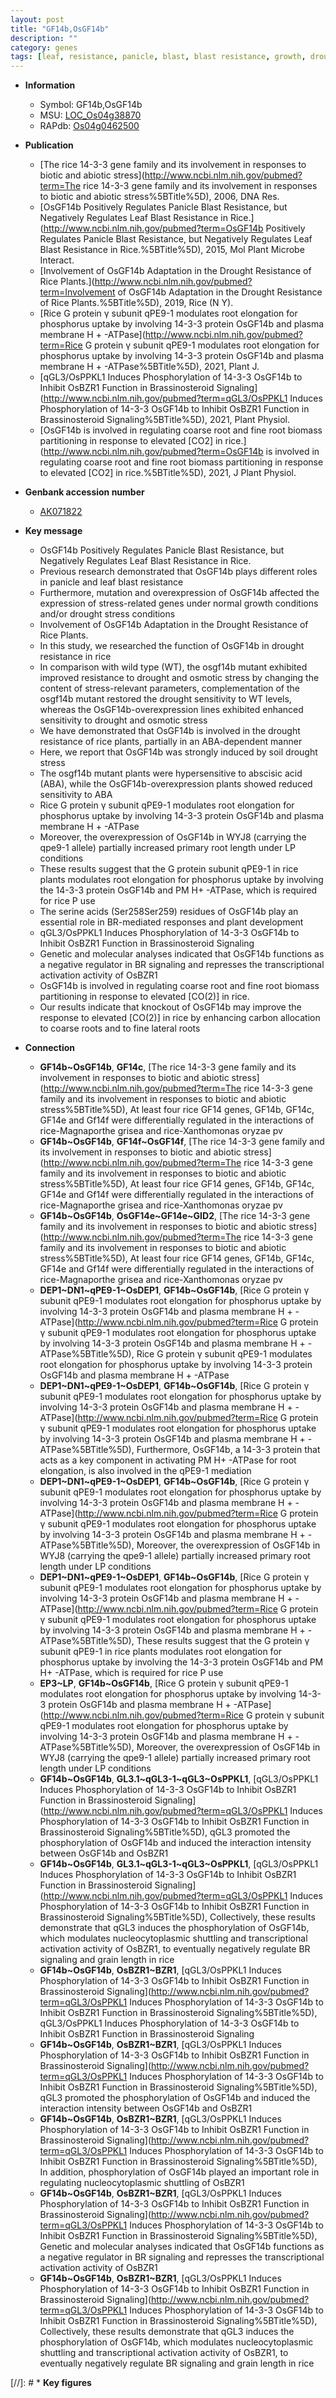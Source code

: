 ```yaml
---
layout: post
title: "GF14b,OsGF14b"
description: ""
category: genes
tags: [leaf, resistance, panicle, blast, blast resistance, growth, drought, stress, abscisic acid, ABA, drought stress, drought resistance, drought sensitivity, drought stress , root, root elongation, plasma membrane, primary root, phosphorus, root length, development, plant development, brassinosteroid,  BR , Brassinosteroid, BR signaling, Brassinosteroid Signaling, biomass, lateral root]
---
```


* **Information**  
    + Symbol: GF14b,OsGF14b  
    + MSU: [LOC_Os04g38870](http://rice.uga.edu/cgi-bin/ORF_infopage.cgi?orf=LOC_Os04g38870)  
    + RAPdb: [Os04g0462500](http://rapdb.dna.affrc.go.jp/viewer/gbrowse_details/irgsp1?name=Os04g0462500)  

* **Publication**  
    + [The rice 14-3-3 gene family and its involvement in responses to biotic and abiotic stress](http://www.ncbi.nlm.nih.gov/pubmed?term=The rice 14-3-3 gene family and its involvement in responses to biotic and abiotic stress%5BTitle%5D), 2006, DNA Res.
    + [OsGF14b Positively Regulates Panicle Blast Resistance, but Negatively Regulates Leaf Blast Resistance in Rice.](http://www.ncbi.nlm.nih.gov/pubmed?term=OsGF14b Positively Regulates Panicle Blast Resistance, but Negatively Regulates Leaf Blast Resistance in Rice.%5BTitle%5D), 2015, Mol Plant Microbe Interact.
    + [Involvement of OsGF14b Adaptation in the Drought Resistance of Rice Plants.](http://www.ncbi.nlm.nih.gov/pubmed?term=Involvement of OsGF14b Adaptation in the Drought Resistance of Rice Plants.%5BTitle%5D), 2019, Rice (N Y).
    + [Rice G protein γ subunit qPE9-1 modulates root elongation for phosphorus uptake by involving 14-3-3 protein OsGF14b and plasma membrane H + -ATPase](http://www.ncbi.nlm.nih.gov/pubmed?term=Rice G protein γ subunit qPE9-1 modulates root elongation for phosphorus uptake by involving 14-3-3 protein OsGF14b and plasma membrane H + -ATPase%5BTitle%5D), 2021, Plant J.
    + [qGL3/OsPPKL1 Induces Phosphorylation of 14-3-3 OsGF14b to Inhibit OsBZR1 Function in Brassinosteroid Signaling](http://www.ncbi.nlm.nih.gov/pubmed?term=qGL3/OsPPKL1 Induces Phosphorylation of 14-3-3 OsGF14b to Inhibit OsBZR1 Function in Brassinosteroid Signaling%5BTitle%5D), 2021, Plant Physiol.
    + [OsGF14b is involved in regulating coarse root and fine root biomass partitioning in response to elevated [CO2] in rice.](http://www.ncbi.nlm.nih.gov/pubmed?term=OsGF14b is involved in regulating coarse root and fine root biomass partitioning in response to elevated [CO2] in rice.%5BTitle%5D), 2021, J Plant Physiol.

* **Genbank accession number**  
    + [AK071822](http://www.ncbi.nlm.nih.gov/nuccore/AK071822)

* **Key message**  
    + OsGF14b Positively Regulates Panicle Blast Resistance, but Negatively Regulates Leaf Blast Resistance in Rice.
    + Previous research demonstrated that OsGF14b plays different roles in panicle and leaf blast resistance
    + Furthermore, mutation and overexpression of OsGF14b affected the expression of stress-related genes under normal growth conditions and/or drought stress conditions
    + Involvement of OsGF14b Adaptation in the Drought Resistance of Rice Plants.
    + In this study, we researched the function of OsGF14b in drought resistance in rice
    + In comparison with wild type (WT), the osgf14b mutant exhibited improved resistance to drought and osmotic stress by changing the content of stress-relevant parameters, complementation of the osgf14b mutant restored the drought sensitivity to WT levels, whereas the OsGF14b-overexpression lines exhibited enhanced sensitivity to drought and osmotic stress
    + We have demonstrated that OsGF14b is involved in the drought resistance of rice plants, partially in an ABA-dependent manner
    + Here, we report that OsGF14b was strongly induced by soil drought stress
    + The osgf14b mutant plants were hypersensitive to abscisic acid (ABA), while the OsGF14b-overexpression plants showed reduced sensitivity to ABA
    + Rice G protein γ subunit qPE9-1 modulates root elongation for phosphorus uptake by involving 14-3-3 protein OsGF14b and plasma membrane H + -ATPase
    + Moreover, the overexpression of OsGF14b in WYJ8 (carrying the qpe9-1 allele) partially increased primary root length under LP conditions
    + These results suggest that the G protein <a6><c3> subunit qPE9-1 in rice plants modulates root elongation for phosphorus uptake by involving the 14-3-3 protein OsGF14b and PM H+ -ATPase, which is required for rice P use
    + The serine acids (Ser258Ser259) residues of OsGF14b play an essential role in BR-mediated responses and plant development
    + qGL3/OsPPKL1 Induces Phosphorylation of 14-3-3 OsGF14b to Inhibit OsBZR1 Function in Brassinosteroid Signaling
    + Genetic and molecular analyses indicated that OsGF14b functions as a negative regulator in BR signaling and represses the transcriptional activation activity of OsBZR1
    + OsGF14b is involved in regulating coarse root and fine root biomass partitioning in response to elevated [CO(2)] in rice.
    + Our results indicate that knockout of OsGF14b may improve the response to elevated [CO(2)] in rice by enhancing carbon allocation to coarse roots and to fine lateral roots

* **Connection**  
    + __GF14b~OsGF14b__, __GF14c__, [The rice 14-3-3 gene family and its involvement in responses to biotic and abiotic stress](http://www.ncbi.nlm.nih.gov/pubmed?term=The rice 14-3-3 gene family and its involvement in responses to biotic and abiotic stress%5BTitle%5D), At least four rice GF14 genes, GF14b, GF14c, GF14e and Gf14f were differentially regulated in the interactions of rice-Magnaporthe grisea and rice-Xanthomonas oryzae pv
    + __GF14b~OsGF14b__, __GF14f~OsGF14f__, [The rice 14-3-3 gene family and its involvement in responses to biotic and abiotic stress](http://www.ncbi.nlm.nih.gov/pubmed?term=The rice 14-3-3 gene family and its involvement in responses to biotic and abiotic stress%5BTitle%5D), At least four rice GF14 genes, GF14b, GF14c, GF14e and Gf14f were differentially regulated in the interactions of rice-Magnaporthe grisea and rice-Xanthomonas oryzae pv
    + __GF14b~OsGF14b__, __OsGF14e~GF14e~GID2__, [The rice 14-3-3 gene family and its involvement in responses to biotic and abiotic stress](http://www.ncbi.nlm.nih.gov/pubmed?term=The rice 14-3-3 gene family and its involvement in responses to biotic and abiotic stress%5BTitle%5D), At least four rice GF14 genes, GF14b, GF14c, GF14e and Gf14f were differentially regulated in the interactions of rice-Magnaporthe grisea and rice-Xanthomonas oryzae pv
    + __DEP1~DN1~qPE9-1~OsDEP1__, __GF14b~OsGF14b__, [Rice G protein γ subunit qPE9-1 modulates root elongation for phosphorus uptake by involving 14-3-3 protein OsGF14b and plasma membrane H + -ATPase](http://www.ncbi.nlm.nih.gov/pubmed?term=Rice G protein γ subunit qPE9-1 modulates root elongation for phosphorus uptake by involving 14-3-3 protein OsGF14b and plasma membrane H + -ATPase%5BTitle%5D), Rice G protein γ subunit qPE9-1 modulates root elongation for phosphorus uptake by involving 14-3-3 protein OsGF14b and plasma membrane H + -ATPase
    + __DEP1~DN1~qPE9-1~OsDEP1__, __GF14b~OsGF14b__, [Rice G protein γ subunit qPE9-1 modulates root elongation for phosphorus uptake by involving 14-3-3 protein OsGF14b and plasma membrane H + -ATPase](http://www.ncbi.nlm.nih.gov/pubmed?term=Rice G protein γ subunit qPE9-1 modulates root elongation for phosphorus uptake by involving 14-3-3 protein OsGF14b and plasma membrane H + -ATPase%5BTitle%5D),  Furthermore, OsGF14b, a 14-3-3 protein that acts as a key component in activating PM H+ -ATPase for root elongation, is also involved in the qPE9-1 mediation
    + __DEP1~DN1~qPE9-1~OsDEP1__, __GF14b~OsGF14b__, [Rice G protein γ subunit qPE9-1 modulates root elongation for phosphorus uptake by involving 14-3-3 protein OsGF14b and plasma membrane H + -ATPase](http://www.ncbi.nlm.nih.gov/pubmed?term=Rice G protein γ subunit qPE9-1 modulates root elongation for phosphorus uptake by involving 14-3-3 protein OsGF14b and plasma membrane H + -ATPase%5BTitle%5D),  Moreover, the overexpression of OsGF14b in WYJ8 (carrying the qpe9-1 allele) partially increased primary root length under LP conditions
    + __DEP1~DN1~qPE9-1~OsDEP1__, __GF14b~OsGF14b__, [Rice G protein γ subunit qPE9-1 modulates root elongation for phosphorus uptake by involving 14-3-3 protein OsGF14b and plasma membrane H + -ATPase](http://www.ncbi.nlm.nih.gov/pubmed?term=Rice G protein γ subunit qPE9-1 modulates root elongation for phosphorus uptake by involving 14-3-3 protein OsGF14b and plasma membrane H + -ATPase%5BTitle%5D),  These results suggest that the G protein γ subunit qPE9-1 in rice plants modulates root elongation for phosphorus uptake by involving the 14-3-3 protein OsGF14b and PM H+ -ATPase, which is required for rice P use
    + __EP3~LP__, __GF14b~OsGF14b__, [Rice G protein γ subunit qPE9-1 modulates root elongation for phosphorus uptake by involving 14-3-3 protein OsGF14b and plasma membrane H + -ATPase](http://www.ncbi.nlm.nih.gov/pubmed?term=Rice G protein γ subunit qPE9-1 modulates root elongation for phosphorus uptake by involving 14-3-3 protein OsGF14b and plasma membrane H + -ATPase%5BTitle%5D),  Moreover, the overexpression of OsGF14b in WYJ8 (carrying the qpe9-1 allele) partially increased primary root length under LP conditions
    + __GF14b~OsGF14b__, __GL3.1~qGL3-1~qGL3~OsPPKL1__, [qGL3/OsPPKL1 Induces Phosphorylation of 14-3-3 OsGF14b to Inhibit OsBZR1 Function in Brassinosteroid Signaling](http://www.ncbi.nlm.nih.gov/pubmed?term=qGL3/OsPPKL1 Induces Phosphorylation of 14-3-3 OsGF14b to Inhibit OsBZR1 Function in Brassinosteroid Signaling%5BTitle%5D),  qGL3 promoted the phosphorylation of OsGF14b and induced the interaction intensity between OsGF14b and OsBZR1
    + __GF14b~OsGF14b__, __GL3.1~qGL3-1~qGL3~OsPPKL1__, [qGL3/OsPPKL1 Induces Phosphorylation of 14-3-3 OsGF14b to Inhibit OsBZR1 Function in Brassinosteroid Signaling](http://www.ncbi.nlm.nih.gov/pubmed?term=qGL3/OsPPKL1 Induces Phosphorylation of 14-3-3 OsGF14b to Inhibit OsBZR1 Function in Brassinosteroid Signaling%5BTitle%5D),  Collectively, these results demonstrate that qGL3 induces the phosphorylation of OsGF14b, which modulates nucleocytoplasmic shuttling and transcriptional activation activity of OsBZR1, to eventually negatively regulate BR signaling and grain length in rice
    + __GF14b~OsGF14b__, __OsBZR1~BZR1__, [qGL3/OsPPKL1 Induces Phosphorylation of 14-3-3 OsGF14b to Inhibit OsBZR1 Function in Brassinosteroid Signaling](http://www.ncbi.nlm.nih.gov/pubmed?term=qGL3/OsPPKL1 Induces Phosphorylation of 14-3-3 OsGF14b to Inhibit OsBZR1 Function in Brassinosteroid Signaling%5BTitle%5D), qGL3/OsPPKL1 Induces Phosphorylation of 14-3-3 OsGF14b to Inhibit OsBZR1 Function in Brassinosteroid Signaling
    + __GF14b~OsGF14b__, __OsBZR1~BZR1__, [qGL3/OsPPKL1 Induces Phosphorylation of 14-3-3 OsGF14b to Inhibit OsBZR1 Function in Brassinosteroid Signaling](http://www.ncbi.nlm.nih.gov/pubmed?term=qGL3/OsPPKL1 Induces Phosphorylation of 14-3-3 OsGF14b to Inhibit OsBZR1 Function in Brassinosteroid Signaling%5BTitle%5D),  qGL3 promoted the phosphorylation of OsGF14b and induced the interaction intensity between OsGF14b and OsBZR1
    + __GF14b~OsGF14b__, __OsBZR1~BZR1__, [qGL3/OsPPKL1 Induces Phosphorylation of 14-3-3 OsGF14b to Inhibit OsBZR1 Function in Brassinosteroid Signaling](http://www.ncbi.nlm.nih.gov/pubmed?term=qGL3/OsPPKL1 Induces Phosphorylation of 14-3-3 OsGF14b to Inhibit OsBZR1 Function in Brassinosteroid Signaling%5BTitle%5D),  In addition, phosphorylation of OsGF14b played an important role in regulating nucleocytoplasmic shuttling of OsBZR1
    + __GF14b~OsGF14b__, __OsBZR1~BZR1__, [qGL3/OsPPKL1 Induces Phosphorylation of 14-3-3 OsGF14b to Inhibit OsBZR1 Function in Brassinosteroid Signaling](http://www.ncbi.nlm.nih.gov/pubmed?term=qGL3/OsPPKL1 Induces Phosphorylation of 14-3-3 OsGF14b to Inhibit OsBZR1 Function in Brassinosteroid Signaling%5BTitle%5D),  Genetic and molecular analyses indicated that OsGF14b functions as a negative regulator in BR signaling and represses the transcriptional activation activity of OsBZR1
    + __GF14b~OsGF14b__, __OsBZR1~BZR1__, [qGL3/OsPPKL1 Induces Phosphorylation of 14-3-3 OsGF14b to Inhibit OsBZR1 Function in Brassinosteroid Signaling](http://www.ncbi.nlm.nih.gov/pubmed?term=qGL3/OsPPKL1 Induces Phosphorylation of 14-3-3 OsGF14b to Inhibit OsBZR1 Function in Brassinosteroid Signaling%5BTitle%5D),  Collectively, these results demonstrate that qGL3 induces the phosphorylation of OsGF14b, which modulates nucleocytoplasmic shuttling and transcriptional activation activity of OsBZR1, to eventually negatively regulate BR signaling and grain length in rice

[//]: # * **Key figures**  


